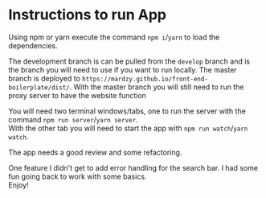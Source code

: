# Instructions to run App

Using npm or yarn execute the command `npm i`/`yarn` to load the dependencies.

The development branch is can be pulled from the `develop` branch and is the branch you will need to use if you want to run locally. 
The master branch is deployed to `https://mardzy.github.io/front-end-boilerplate/dist/`. With the master branch you will still need to run the proxy server to have the website function

You will need two terminal windows/tabs, one to run the server with the command `npm run server`/`yarn server`.  
With the other tab you will need to start the app with `npm run watch`/`yarn watch`.

The app needs a good review and some refactoring.

One feature I didn't get to  add error handling for the search bar.
I had some fun going back to work with some basics.  
Enjoy!
